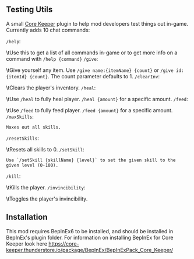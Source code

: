 ## Testing Utils

A small [Core Keeper](https://store.steampowered.com/app/1621690/Core_Keeper/) plugin to help mod developers test things out in-game. Currently adds 10 chat commands:

`/help`:

\tUse this to get a list of all commands in-game or to get more info on a command with `/help {command}`
`/give`:

\tGive yourself any item. Use `/give name:{itemName} {count}` or `/give id:{itemId} {count}`. The count parameter defaults to 1.
`/clearInv`:

\tClears the player's inventory.
`/heal`:

\tUse `/heal` to fully heal player. `/heal {amount}` for a specific amount.
`/feed`:

\tUse `/feed` to fully feed player. `/feed {amount}` for a specific amount.
`/maxSkills`:

	Maxes out all skills.
`/resetSkills`:

\tResets all skills to 0.
`/setSkill`:

	Use `/setSkill {skillName} {level}` to set the given skill to the given level (0-100).
`/kill`:

\tKills the player.
`/invincibility`:

\tToggles the player's invincibility.
## Installation

This mod requires BepInEx6 to be installed, and should be installed in BepInEx's plugin folder. 
For information on installing BepInEx for Core Keeper look here https://core-keeper.thunderstore.io/package/BepInEx/BepInExPack_Core_Keeper/